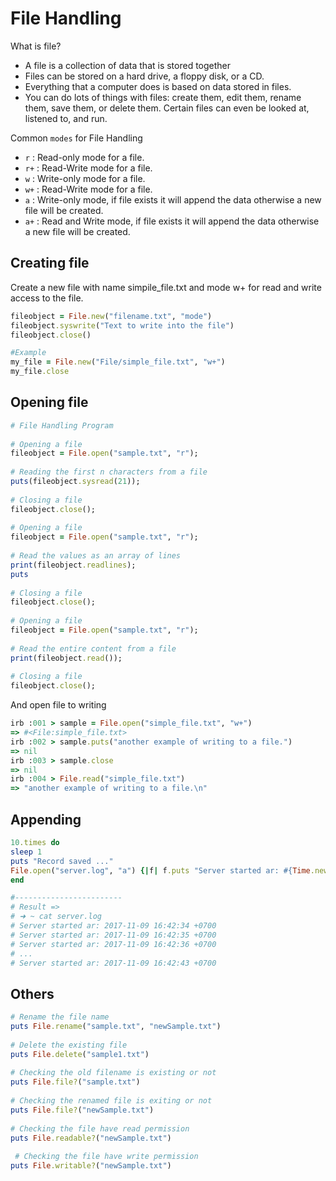 # File Handling

What is file?

- A file is a collection of data that is stored together
- Files can be stored on a hard drive, a floppy disk, or a CD.
- Everything that a computer does is based on data stored in files.
- You can do lots of things with files: create them, edit them, rename them, save them, or delete them. Certain files can even be looked at, listened to, and run.


Common `modes` for File Handling
- `r` : Read-only mode for a file.
- `r+` : Read-Write mode for a file.
- `w` : Write-only mode for a file.
- `w+` : Read-Write mode for a file.
- `a` : Write-only mode, if file exists it will append the data otherwise a new file will be created.
- `a+` : Read and Write mode, if file exists it will append the data otherwise a new file will be created.

## Creating file

Create a new file with name simpile_file.txt and mode w+ for read and write access to the file.

```ruby
fileobject = File.new("filename.txt", "mode")
fileobject.syswrite("Text to write into the file")
fileobject.close()
```

```ruby
#Example
my_file = File.new("File/simple_file.txt", "w+")
my_file.close
```

## Opening file

```ruby
# File Handling Program 
  
# Opening a file 
fileobject = File.open("sample.txt", "r");  
  
# Reading the first n characters from a file 
puts(fileobject.sysread(21)); 
  
# Closing a file 
fileobject.close();                          
  
# Opening a file 
fileobject = File.open("sample.txt", "r");      
  
# Read the values as an array of lines 
print(fileobject.readlines);              
puts 
  
# Closing a file 
fileobject.close();                         
  
# Opening a file 
fileobject = File.open("sample.txt", "r");  
  
# Read the entire content from a file 
print(fileobject.read());     
  
# Closing a file 
fileobject.close();         
```

And open file to writing

```ruby
irb :001 > sample = File.open("simple_file.txt", "w+")
=> #<File:simple_file.txt>
irb :002 > sample.puts("another example of writing to a file.")
=> nil
irb :003 > sample.close
=> nil
irb :004 > File.read("simple_file.txt")
=> "another example of writing to a file.\n"
```

## Appending

```ruby
10.times do
sleep 1
puts "Record saved ..."
File.open("server.log", "a") {|f| f.puts "Server started ar: #{Time.new}"}
end

#------------------------
# Result =>
# ➜ ~ cat server.log
# Server started ar: 2017-11-09 16:42:34 +0700
# Server started ar: 2017-11-09 16:42:35 +0700
# Server started ar: 2017-11-09 16:42:36 +0700
# ...
# Server started ar: 2017-11-09 16:42:43 +0700
```

## Others

```ruby
# Rename the file name 
puts File.rename("sample.txt", "newSample.txt")  
  
# Delete the existing file 
puts File.delete("sample1.txt")     
  
# Checking the old filename is existing or not  
puts File.file?("sample.txt") 
  
# Checking the renamed file is exiting or not 
puts File.file?("newSample.txt") 
  
# Checking the file have read permission 
puts File.readable?("newSample.txt") 
  
 # Checking the file have write permission 
puts File.writable?("newSample.txt")   
```